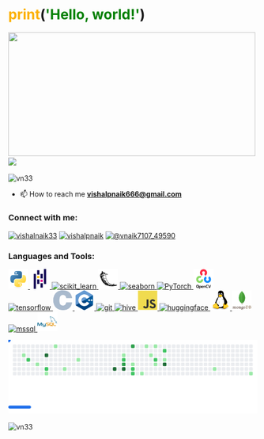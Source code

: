 <h1 align="left"><span style="color:#FCB001">print</span>(<span style="color:green">'Hello, world!'</span>)</h1>
<!-- <div style="position: absolute"><img src="https://media.giphy.com/media/LmNwrBhejkK9EFP504/giphy.gif" width="300"></div> -->
<!-- <div style="position: absolute"><img src="https://media4.giphy.com/media/v1.Y2lkPTc5MGI3NjExcWRwbWFudDh3YzBkbGduODltenZkaG1vb2Vpd2ljcDRwcjY1OGtvaSZlcD12MV9pbnRlcm5hbF9naWZfYnlfaWQmY3Q9Zw/A7Gpt39kH5sAg/giphy.gif" width="300"></div> -->
<div>
  <img src="https://media3.giphy.com/media/v1.Y2lkPTc5MGI3NjExb2V5YWU5bDhiaXZnNWc5NnZ3Nzkyc3Zzamw2ZXphMXh3c240bWtiYiZlcD12MV9pbnRlcm5hbF9naWZfYnlfaWQmY3Q9Zw/9CHKSOuWsTRok/giphy.gif" width="500" height=250>
  <img src="https://media3.giphy.com/media/v1.Y2lkPTc5MGI3NjExaTZjaG9saGM4Ym5xdHJwbzZhM2twcTg3ZTZncmlnZnp4cDBsNzQ0YSZlcD12MV9pbnRlcm5hbF9naWZfYnlfaWQmY3Q9Zw/qmfpjpAT2fJRK/giphy.gif" height=250>
<!--   <img src="https://media2.giphy.com/media/v1.Y2lkPTc5MGI3NjExdHV5NGgyMzM1ZmR4cTA2dHdwMXIxeWk0Z3lxM3EyeTB1cGZwZ3M3YiZlcD12MV9pbnRlcm5hbF9naWZfYnlfaWQmY3Q9Zw/oW4csEbiMzVjq/giphy.gif" width="300"> -->
</div>

<p align="left"> <img src="https://komarev.com/ghpvc/?username=vn33&label=Profile%20views&color=0e75b6&style=flat" alt="vn33" /> </p>


- 📫 How to reach me **vishalpnaik666@gmail.com**

<h3 align="left">Connect with me:</h3>
<p align="left">
<a href="https://linkedin.com/in/vishalnaik33" target="blank"><img align="center" src="https://raw.githubusercontent.com/rahuldkjain/github-profile-readme-generator/master/src/images/icons/Social/linked-in-alt.svg" alt="vishalnaik33" height="30" width="40" /></a>
<a href="https://kaggle.com/vishalpnaik" target="blank"><img align="center" src="https://raw.githubusercontent.com/rahuldkjain/github-profile-readme-generator/master/src/images/icons/Social/kaggle.svg" alt="vishalpnaik" height="30" width="40" /></a>
<a href="https://medium.com/@vnaik7107_49590" target="blank"><img align="center" src="https://raw.githubusercontent.com/rahuldkjain/github-profile-readme-generator/master/src/images/icons/Social/medium.svg" alt="@vnaik7107_49590" height="30" width="40" /></a>
</p>

<h3 align="left">Languages and Tools:</h3>
<p align="left"> <a href="https://www.python.org" target="_blank" rel="noreferrer"> <img src="https://raw.githubusercontent.com/devicons/devicon/master/icons/python/python-original.svg" alt="python" width="40" height="40"/> </a> <a href="https://pandas.pydata.org/" target="_blank" rel="noreferrer"> <img src="https://raw.githubusercontent.com/devicons/devicon/2ae2a900d2f041da66e950e4d48052658d850630/icons/pandas/pandas-original.svg" alt="pandas" width="40" height="40"/> </a> <a href="https://scikit-learn.org/" target="_blank" rel="noreferrer"> <img src="https://upload.wikimedia.org/wikipedia/commons/0/05/Scikit_learn_logo_small.svg" alt="scikit_learn" width="40" height="40"/> </a> <a href="https://flask.palletsprojects.com/" target="_blank" rel="noreferrer"> <img src="https://raw.githubusercontent.com/devicons/devicon/master/icons/flask/flask-original.svg" alt="flask" width="40" height="40"/> </a>
<a href="https://seaborn.pydata.org/" target="_blank" rel="noreferrer"> <img src="https://seaborn.pydata.org/_images/logo-mark-lightbg.svg" alt="seaborn" width="40" height="40"/> </a> <a href="https://pytorch.org/" target="_blank" rel="noreferrer"><img src="https://upload.wikimedia.org/wikipedia/commons/1/10/PyTorch_logo_icon.svg" alt="PyTorch" width="40" height="40"/>
</a><a href="https://opencv.org/" target="_blank" rel="noreferrer"> 
  <img src="https://raw.githubusercontent.com/devicons/devicon/master/icons/opencv/opencv-original-wordmark.svg" alt="opencv" width="40" height="40"/> 
</a><a href="https://www.tensorflow.org" target="_blank" rel="noreferrer"> <img src="https://www.vectorlogo.zone/logos/tensorflow/tensorflow-icon.svg" alt="tensorflow" width="40" height="40"/> </a><a href="https://www.cprogramming.com/" target="_blank" rel="noreferrer"> <img src="https://raw.githubusercontent.com/devicons/devicon/master/icons/c/c-original.svg" alt="c" width="40" height="40"/> </a> <a href="https://www.w3schools.com/cpp/" target="_blank" rel="noreferrer"> <img src="https://raw.githubusercontent.com/devicons/devicon/master/icons/cplusplus/cplusplus-original.svg" alt="cplusplus" width="40" height="40"/> </a> <a href="https://git-scm.com/" target="_blank" rel="noreferrer"> <img src="https://www.vectorlogo.zone/logos/git-scm/git-scm-icon.svg" alt="git" width="40" height="40"/> </a> <a href="https://hive.apache.org/" target="_blank" rel="noreferrer"> <img src="https://www.vectorlogo.zone/logos/apache_hive/apache_hive-icon.svg" alt="hive" width="40" height="40"/> </a> <a href="https://developer.mozilla.org/en-US/docs/Web/JavaScript" target="_blank" rel="noreferrer"> <img src="https://raw.githubusercontent.com/devicons/devicon/master/icons/javascript/javascript-original.svg" alt="javascript" width="40" height="40"/> </a>
<a href="https://huggingface.co/" target="_blank" rel="noreferrer"> 
  <img src="https://huggingface.co/front/assets/huggingface_logo-noborder.svg" alt="huggingface" width="40" height="40"/> 
</a>
<a href="https://www.linux.org/" target="_blank" rel="noreferrer"> <img src="https://raw.githubusercontent.com/devicons/devicon/master/icons/linux/linux-original.svg" alt="linux" width="40" height="40"/> </a> <a href="https://www.mongodb.com/" target="_blank" rel="noreferrer"> <img src="https://raw.githubusercontent.com/devicons/devicon/master/icons/mongodb/mongodb-original-wordmark.svg" alt="mongodb" width="40" height="40"/> </a> <a href="https://www.microsoft.com/en-us/sql-server" target="_blank" rel="noreferrer"> <img src="https://www.svgrepo.com/show/303229/microsoft-sql-server-logo.svg" alt="mssql" width="40" height="40"/> </a> <a href="https://www.mysql.com/" target="_blank" rel="noreferrer"> <img src="https://raw.githubusercontent.com/devicons/devicon/master/icons/mysql/mysql-original-wordmark.svg" alt="mysql" width="40" height="40"/> </a> </p>

<picture>
  <source
    media="(prefers-color-scheme: dark)"
    srcset="images/breakout-dark.svg"
  />
  <source
    media="(prefers-color-scheme: light)"
    srcset="images/breakout-light.svg"
  />
  <img alt="Breakout Game" src="images/breakout-light.svg" />
</picture>

<p><img align="center" src="https://github-readme-stats.vercel.app/api/top-langs?username=vn33&show_icons=true&locale=en&layout=compact" alt="vn33" /></p>
